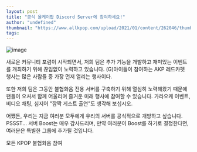 ```yaml
---
layout: post
title: "공식 올케이팝 Discord Server에 참여하세요!"
author: "undefined"
thumbnail: "https://www.allkpop.com/upload/2021/01/content/262046/thumb/1611711962-discord-button.png"
tags: 
---
```



![image](https://www.allkpop.com/upload/2021/01/content/262046/1611711962-discord-button.png)

새로운 커뮤니티 포럼이 시작되면서, 저희 팀은 추가 기능을 개발하고 재미있는 이벤트를 개최하기 위해 끊임없이 노력하고 있습니다. (G)아이들이 참여하는 AKP 레드카펫 행사는 많은 사람들 중 가장 먼저 열리는 행사이다.

또한 저희 팀은 그동안 불협화음 전용 서버를 구축하기 위해 열심히 노력해왔기 때문에 팬들이 오셔서 함께 어울리며 즐거운 미래 행사에 참여할 수 있습니다. 가라오케 이벤트, 비디오 채팅, 심지어 "깜짝 게스트 출연"도 생각해 보십시오.

어쨌든, 우리는 지금 여러분 모두에게 우리의 서버를 공식적으로 개방하고 싶습니다. PSSST... 서버 Boost는 매우 감사드리며, 만약 여러분이 Boost를 하기로 결정한다면, 여러분은 특별한 그룹에 추가될 것입니다.

모든 KPOP 불협화음 참여